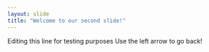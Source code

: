 ```yaml
---
layout: slide
title: "Welcome to our second slide!"
---
```

Editing this line for testing purposes
Use the left arrow to go back!
